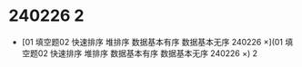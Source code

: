 # 240226 2

* [01 填空题02 快速排序 堆排序 数据基本有序 数据基本无序 240226 ×](01 填空题02 快速排序 堆排序 数据基本有序 数据基本无序 240226 ×)  2

  